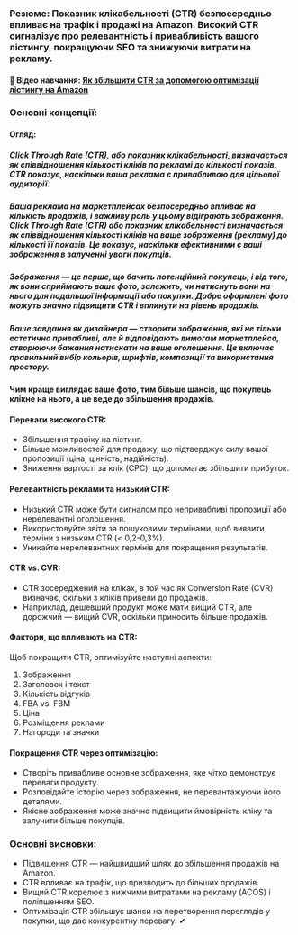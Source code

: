 ### **Резюме**: Показник клікабельності (CTR) безпосередньо впливає на трафік і продажі на Amazon. Високий CTR сигналізує про релевантність і привабливість вашого лістингу, покращуючи SEO та знижуючи витрати на рекламу.

#### **🎥 Відео навчання**: [Як збільшити CTR за допомогою оптимізації лістингу на Amazon](https://www.youtube.com/watch?v=example)

### **Основні концепції**:

#### **Огляд**:

##### Click Through Rate (CTR), або показник клікабельності, визначається як співвідношення кількості кліків по рекламі до кількості показів. CTR показує, наскільки ваша реклама є привабливою для цільової аудиторії.
##### Ваша реклама на маркетплейсах безпосередньо впливає на кількість продажів, і важливу роль у цьому відіграють **зображення**. **Click Through Rate (CTR)** або показник клікабельності визначається як співвідношення кількості кліків на ваше зображення (рекламу) до кількості її показів. Це показує, наскільки ефективними є ваші зображення в залученні уваги покупців.

##### **Зображення** — це перше, що бачить потенційний покупець, і від того, як вони сприймають ваше фото, залежить, чи натиснуть вони на нього для подальшої інформації або покупки. Добре оформлені фото можуть значно підвищити CTR і вплинути на рівень продажів.

##### Ваше завдання як дизайнера — створити зображення, які не тільки естетично привабливі, але й відповідають вимогам маркетплейса, створюючи бажання натискати на ваше оголошення. Це включає правильний вибір кольорів, шрифтів, композиції та використання простору.

**Чим краще виглядає ваше фото, тим більше шансів, що покупець клікне на нього, а це веде до збільшення продажів.**
#### **Переваги високого CTR**:

- Збільшення трафіку на лістинг.
- Більше можливостей для продажу, що підтверджує силу вашої пропозиції (ціна, цінність, надійність).
- Зниження вартості за клік (CPC), що допомагає збільшити прибуток.

#### **Релевантність реклами та низький CTR**:

- Низький CTR може бути сигналом про непривабливі пропозиції або нерелевантні оголошення.
- Використовуйте звіти за пошуковими термінами, щоб виявити терміни з низьким CTR (< 0,2-0,3%).
- Уникайте нерелевантних термінів для покращення результатів.

#### **CTR vs. CVR**:

- CTR зосереджений на кліках, в той час як Conversion Rate (CVR) визначає, скільки з кліків привели до продажів.
- Наприклад, дешевший продукт може мати вищий CTR, але дорожчий — вищий CVR, оскільки приносить більше продажів.

#### **Фактори, що впливають на CTR**:

Щоб покращити CTR, оптимізуйте наступні аспекти:

1. Зображення
2. Заголовок і текст
3. Кількість відгуків
4. FBA vs. FBM
5. Ціна
6. Розміщення реклами
7. Нагороди та значки

#### **Покращення CTR через оптимізацію**:

- Створіть привабливе основне зображення, яке чітко демонструє переваги продукту.
- Розповідайте історію через зображення, не перевантажуючи його деталями.
- Якісне зображення може значно підвищити ймовірність кліку та залучити більше покупців.

### **Основні висновки**:

- Підвищення CTR — найшвидший шлях до збільшення продажів на Amazon.
- CTR впливає на трафік, що призводить до більших продажів.
- Вищий CTR корелює з нижчими витратами на рекламу (ACOS) і поліпшенням SEO.
- Оптимізація CTR збільшує шанси на перетворення переглядів у покупки, що дає конкурентну перевагу. ✔
